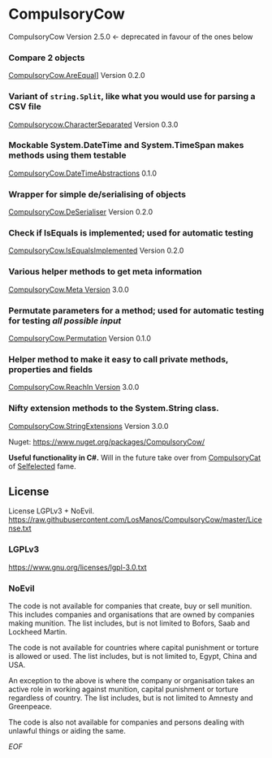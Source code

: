 CompulsoryCow
=============

CompulsoryCow Version 2.5.0 <- deprecated in favour of the ones below  

### Compare 2 objects
[CompulsoryCow.AreEqual](https://github.com/LosManos/CompulsoryCow/wiki/AreEqual)] Version 0.2.0  
### Variant of `string.Split`, like what you would use for parsing a CSV file
[Compulsorycow.CharacterSeparated](https://github.com/LosManos/CompulsoryCow/wiki/CharacterSeparated) Version 0.3.0  
### Mockable System.DateTime and System.TimeSpan makes methods using them testable
[CompulsoryCow.DateTimeAbstractions](https://github.com/LosManos/CompulsoryCow/wiki/DateTimeAbstractions) 0.1.0  
### Wrapper for simple de/serialising of objects
[CompulsoryCow.DeSerialiser](https://github.com/LosManos/CompulsoryCow/wiki/DeSerialiser) Version 0.2.0  
### Check if IsEquals is implemented; used for automatic testing
[CompulsoryCow.IsEqualsImplemented](https://github.com/LosManos/CompulsoryCow/wiki/IsEqualsImplemented) Version 0.2.0  
### Various helper methods to get meta information
[CompulsoryCow.Meta Version](https://github.com/LosManos/CompulsoryCow/wiki/Meta) 3.0.0  
### Permutate parameters for a method; used for automatic testing for testing *all possible input*
[CompulsoryCow.Permutation](https://github.com/LosManos/CompulsoryCow/wiki/Permutation) Version 0.1.0  
### Helper method to make it easy to call private methods, properties and fields
[CompulsoryCow.ReachIn Version](https://github.com/LosManos/CompulsoryCow/wiki/ReachIn) 3.0.0  
### Nifty extension methods to the System.String class.
[CompulsoryCow.StringExtensions](https://github.com/LosManos/CompulsoryCow/wiki/StringExtensions)  Version 3.0.0

Nuget: https://www.nuget.org/packages/CompulsoryCow/

**Useful functionality in C#.**  Will in the future take over from [CompulsoryCat](http://code.google.com/p/compulsorycat/) of [Selfelected](http://www.selfelected.com) fame.

## License

License LGPLv3 + NoEvil.  
https://raw.githubusercontent.com/LosManos/CompulsoryCow/master/License.txt

### LGPLv3

https://www.gnu.org/licenses/lgpl-3.0.txt

### NoEvil

The code is not available for companies that create, buy or sell munition.
This includes companies and organisations that are owned by companies making munition. 
The list includes, but is not limited to Bofors, Saab and Lockheed Martin.

The code is not available for countries where capital punishment or torture is allowed or used. 
The list includes, but is not limited to, Egypt, China and USA. 

An exception to the above is where the company or organisation takes an active role in working against munition, capital punishment or torture regardless of country. 
The list includes, but is not limited to Amnesty and Greenpeace.

The code is also not available for companies and persons dealing with unlawful things or aiding the same.

*EOF*
